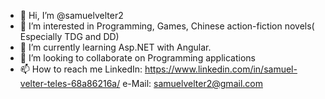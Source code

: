 - 👋 Hi, I’m @samuelvelter2
- 👀 I’m interested in Programming, Games, Chinese action-fiction novels( Especially TDG and DD)
- 🌱 I’m currently learning Asp.NET with Angular.
- 💞️ I’m looking to collaborate on Programming applications
- 📫 How to reach me LinkedIn: https://www.linkedin.com/in/samuel-velter-teles-68a86216a/ 
e-Mail: samuelvelter2@gmail.com

<!---
samuelvelter2/samuelvelter2 is a ✨ special ✨ repository because its `README.md` (this file) appears on your GitHub profile.
You can click the Preview link to take a look at your changes.
--->
